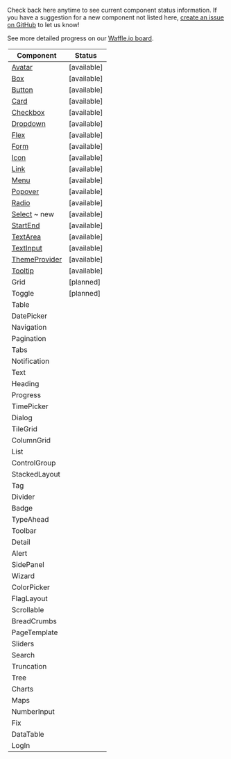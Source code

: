 Check back here anytime to see current component status information.
If you have a suggestion for a new component not listed here, [create an issue on GitHub](https://github.com/mineral-ui/mineral-ui/issues) to let us know!

See more detailed progress on our [Waffle.io board](https://waffle.io/mineral-ui/mineral-ui).

<Legend />

<!--
Labels:
  ~ new
  ~ experimental

Statuses:
  [available]
  [planned]
  [in development]
  [deprecated]
-->

| Component                                   | Status      |
|---------------------------------------------|-------------|
| [Avatar](/components/avatar)                | [available] |
| [Box](/components/box)                      | [available] |
| [Button](/components/button)                | [available] |
| [Card](/components/card)                    | [available] |
| [Checkbox](/components/checkbox)            | [available] |
| [Dropdown](/components/dropdown)            | [available] |
| [Flex](/components/flex)                    | [available] |
| [Form](/components/form-field)              | [available] |
| [Icon](/components/icon)                    | [available] |
| [Link](/components/link)                    | [available] |
| [Menu](/components/menu)                    | [available] |
| [Popover](/components/popover)              | [available] |
| [Radio](/components/radio)                  | [available] |
| [Select](/components/select) ~ new          | [available] |
| [StartEnd](/components/start-end)           | [available] |
| [TextArea](/components/text-area)           | [available] |
| [TextInput](/components/text-input)         | [available] |
| [ThemeProvider](/components/theme-provider) | [available] |
| [Tooltip](/components/tooltip)              | [available] |
| Grid                                        | [planned]   |
| Toggle                                      | [planned]   |
| Table                                       |             |
| DatePicker                                  |             |
| Navigation                                  |             |
| Pagination                                  |             |
| Tabs                                        |             |
| Notification                                |             |
| Text                                        |             |
| Heading                                     |             |
| Progress                                    |             |
| TimePicker                                  |             |
| Dialog                                      |             |
| TileGrid                                    |             |
| ColumnGrid                                  |             |
| List                                        |             |
| ControlGroup                                |             |
| StackedLayout                               |             |
| Tag                                         |             |
| Divider                                     |             |
| Badge                                       |             |
| TypeAhead                                   |             |
| Toolbar                                     |             |
| Detail                                      |             |
| Alert                                       |             |
| SidePanel                                   |             |
| Wizard                                      |             |
| ColorPicker                                 |             |
| FlagLayout                                  |             |
| Scrollable                                  |             |
| BreadCrumbs                                 |             |
| PageTemplate                                |             |
| Sliders                                     |             |
| Search                                      |             |
| Truncation                                  |             |
| Tree                                        |             |
| Charts                                      |             |
| Maps                                        |             |
| NumberInput                                 |             |
| Fix                                         |             |
| DataTable                                   |             |
| LogIn                                       |             |

